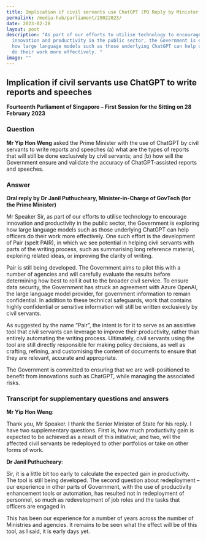 ```yaml
---
title: Implication if civil servants use ChatGPT (PQ Reply by Minister Josephine Teo)
permalink: /media-hub/parliament/28022023/
date: 2023-02-28
layout: post
description: "As part of our efforts to utilise technology to encourage
  innovation and productivity in the public sector, the Government is exploring
  how large language models such as those underlying ChatGPT can help officers
  do their work more effectively. "
image: ""
---
```


## Implication if civil servants use ChatGPT to write reports and speeches

**Fourteenth Parliament of Singapore – First Session for the Sitting on 28 February 2023**


### Question

**Mr Yip Hon Weng** asked the Prime Minister with the use of ChatGPT by civil servants to write reports and speeches (a) what are the types of reports that will still be done exclusively by civil servants; and (b) how will the Government ensure and validate the accuracy of ChatGPT-assisted reports and speeches.

### Answer

**Oral reply by Dr Janil Puthucheary, Minister-in-Charge of GovTech (for the Prime Minister)**

Mr Speaker Sir, as part of our efforts to utilise technology to encourage innovation and productivity in the public sector, the Government is exploring how large language models such as those underlying ChatGPT can help officers do their work more effectively. One such effort is the development of Pair (spelt PAIR), in which we see potential in helping civil servants with parts of the writing process, such as summarising long reference material, exploring related ideas, or improving the clarity of writing.

Pair is still being developed. The Government aims to pilot this with a number of agencies and will carefully evaluate the results before determining how best to roll it out to the broader civil service. To ensure data security, the Government has struck an agreement with Azure OpenAI, the large language model provider, for government information to remain confidential. In addition to these technical safeguards, work that contains highly confidential or sensitive information will still be written exclusively by civil servants.

As suggested by the name “Pair”, the intent is for it to serve as an assistive tool that civil servants can leverage to improve their productivity, rather than entirely automating the writing process. Ultimately, civil servants using the tool are still directly responsible for making policy decisions, as well as crafting, refining, and customising the content of documents to ensure that they are relevant, accurate and appropriate.

The Government is committed to ensuring that we are well-positioned to benefit from innovations such as ChatGPT, while managing the associated risks.

### Transcript for supplementary questions and answers

**Mr Yip Hon Weng**: 

Thank you, Mr Speaker. I thank the Senior Minister of State for his reply. I have two supplementary questions. First is, how much productivity gain is expected to be achieved as a result of this initiative; and two, will the affected civil servants be redeployed to other portfolios or take on other forms of work.

**Dr Janil Puthucheary**: 

Sir, it is a little bit too early to calculate the expected gain in productivity. The tool is still being developed. The second question about redeployment – our experience in other parts of Government, with the use of productivity enhancement tools or automation, has resulted not in redeployment of personnel, so much as redevelopment of job roles and the tasks that officers are engaged in.

This has been our experience for a number of years across the number of Ministries and agencies. It remains to be seen what the effect will be of this tool, as I said, it is early days yet.